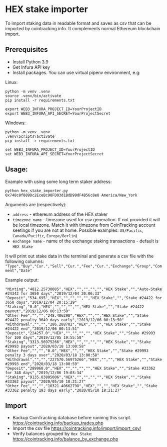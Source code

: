 # HEX stake importer
To import staking data in readable format and saves as csv that can be imported by cointracking.info. It complements normal Ethereum blockchain import.


## Prerequisites

- Install Python 3.9
- Get Infura API key
- Install packages. You can use virtual pipenv environment, e.g:

Linux:
```
python -m venv .venv 
source .venv/bin/activate
pip install -r requirements.txt

export WEB3_INFURA_PROJECT_ID=YourProjectID
export WEB3_INFURA_API_SECRET=YourProjectSecret
```
Windows:
```
python -m venv .venv 
.venv\Scripts\activate
pip install -r requirements.txt

set WEB3_INFURA_PROJECT_ID=YourProjectID
set WEB3_INFURA_API_SECRET=YourProjectSecret
```

## Usage:
Example with using some long term staker address:
```
python hex_stake_importer.py 0x748c8f889Dc2EceBc98FD03d1BdD99dF4B56c8e8 America/New_York
```
Arguments are (respectively):
- `address` - ethereum address of the HEX staker
- `timezone name` - timezone used for csv generation. If not provided it will be local timezone. Match it with timezone from CoinTracking account seetings if you are not at home. Possible examples: `US/Pacific`, `Canada/Pacific`, `Europe/Berlin`)
- `exchange name` - name of the exchange staking transactions - default is `HEX Stake`

It will print out stake data in the terminal and generate a csv file with the following columns:
```"Type","Buy","Cur.","Sell","Cur.","Fee","Cur.","Exchange","Group","Comment","Date"```

Example output:
```
"Minting","4812.25730085","HEX","","","","","HEX Stake","","Auto-Stake #24342 for 3650 days","2019/12/04 20:06:33"
"Deposit","534.695","HEX","","","","","HEX Stake","","Stake #24422 for 3650 days","2019/12/04 20:15:29"
"Staking","0.0","HEX","","","","","HEX Stake","","Stake #24422 payout","2019/12/06 00:13:50"
"Other Fee","","","248.406298","HEX","","","HEX Stake","","Stake #24422 penalty 3649 days early","2019/12/06 00:13:50"
"Withdrawal","","","286.288702","HEX","","","HEX Stake","","Stake #24422 end","2019/12/06 00:13:51"
"Deposit","224257.0","HEX","","","","","HEX Stake","","Stake #29993 for 100 days","2019/12/05 19:55:58"
"Staking","3313.56975266","HEX","","","","","HEX Stake","","Stake #29993 payout","2020/03/18 13:00:58"
"Other Fee","","","0.0","HEX","","","HEX Stake","","Stake #29993 penalty 3 days over","2020/03/18 13:00:58"
"Withdrawal","","","227570.56975266","HEX","","","HEX Stake","","Stake #29993 end","2020/03/18 13:00:59"
"Deposit","289960.0","HEX","","","","","HEX Stake","","Stake #33362 for 348 days","2019/12/06 19:03:34"
"Staking","9135.03805006","HEX","","","","","HEX Stake","","Stake #33362 payout","2020/05/10 18:21:27"
"Other Fee","","","10321.40662798","HEX","","","HEX Stake","","Stake #33362 penalty 193 days early","2020/05/10 18:21:27"
```

## Import
- Backup CoinTracking database before running this script. https://cointracking.info/backup_trades.php
- Import the csv file https://cointracking.info/import/import_csv/
- Verify balances grouped by `Hex Stake`: https://cointracking.info/balance_by_exchange.php